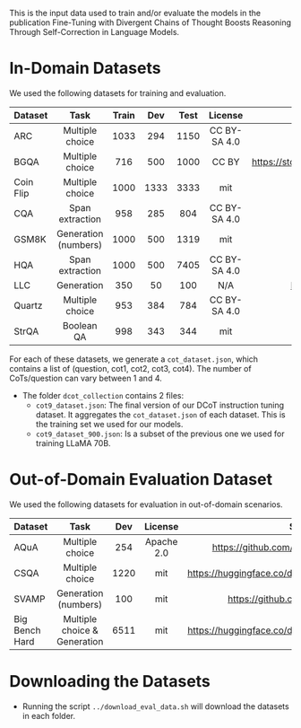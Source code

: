 This is the input data used to train and/or evaluate the models in the publication Fine-Tuning with Divergent Chains of Thought Boosts Reasoning Through Self-Correction in Language Models.

# In-Domain Datasets

We used the following datasets for training and evaluation.

| Dataset   |         Task         | Train |  Dev | Test |    License   |                                       Source                                      |
|-----------|:--------------------:|:-----:|:----:|:----:|:------------:|:---------------------------------------------------------------------------------:|
| ARC       |    Multiple choice   |  1033 |  294 | 1150 | CC BY-SA 4.0 |            https://huggingface.co/datasets/allenai/ai2_arc           |
| BGQA      |    Multiple choice   |  716  |  500 | 1000 |     CC BY    | https://storage.googleapis.com/gresearch/BoardgameQA/BoardgameQA.zip |
| Coin Flip |    Multiple choice   |  1000 | 1333 | 3333 |      mit     |          https://huggingface.co/datasets/skrishna/coin_flip          |
| CQA       |    Span extraction   |  958  |  285 |  804 | CC BY-SA 4.0 |             https://haitian-sun.github.io/conditionalqa/             |
| GSM8K     | Generation (numbers) |  1000 |  500 | 1319 |      mit     |             https://huggingface.co/datasets/openai/gsm8k             |
| HQA       |    Span extraction   |  1000 |  500 | 7405 | CC BY-SA 4.0 |                      https://hotpotqa.github.io/                     |
| LLC       |      Generation      |  350  |  50  |  100 |      N/A     |       https://huggingface.co/datasets/ChilleD/LastLetterConcat       |
| Quartz    |    Multiple choice   |  953  |  384 |  784 | CC BY-SA 4.0 |            https://huggingface.co/datasets/allenai/quartz            |
| StrQA     |      Boolean QA      |  998  |  343 |  344 |      mit     |          https://huggingface.co/datasets/ChilleD/StrategyQA          |


For each of these datasets, we generate a `cot_dataset.json`, which contains a list of (question, cot1, cot2, cot3, cot4). The number of CoTs/question can vary between 1 and 4.


- The folder `dcot_collection` contains 2 files:
    - `cot9_dataset.json`: The final version of our DCoT instruction tuning dataset. It aggregates the `cot_dataset.json` of each dataset. This is the training set we used for our models.
    - `cot9_dataset_900.json`: Is a subset of the previous one we used for training LLaMA 70B.


# Out-of-Domain Evaluation Dataset

We used the following datasets for evaluation in out-of-domain scenarios.

| Dataset        |              Task             |  Dev |   License  |                               Source                              |
|----------------|:-----------------------------:|:----:|:----------:|:-----------------------------------------------------------------:|
| AQuA           |        Multiple choice        |  254 | Apache 2.0 |                 https://github.com/google-deepmind/AQuA       |
| CSQA           |        Multiple choice        | 1220 |     mit    |           https://huggingface.co/datasets/tau/commonsense_qa/ |
| SVAMP          |      Generation (numbers)     |  100 |     mit    |                   https://github.com/arkilpatel/SVAMP         |
| Big Bench Hard | Multiple choice \& Generation | 6511 |     mit    |          https://huggingface.co/datasets/maveriq/bigbenchhard |


# Downloading the Datasets

- Running the script `../download_eval_data.sh` will download the datasets in each folder.
